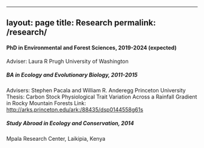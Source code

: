 
---
layout: page
title: Research
permalink: /research/
---


#### PhD in Environmental and Forest Sciences, 2019-2024 (expected)
Adviser: Laura R Prugh
University of Washington

##### BA in Ecology and Evolutionary Biology, 2011-2015
Advisers: Stephen Pacala and William R. Anderegg
Princeton University
Thesis: Carbon Stock Physiological Trait Variation Across a Rainfall Gradient in Rocky Mountain Forests 
Link: http://arks.princeton.edu/ark:/88435/dsp0144558g61s  

##### Study Abroad in Ecology and Conservation, 2014
Mpala Research Center, Laikipia, Kenya 